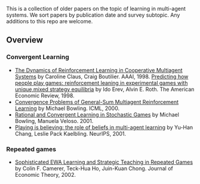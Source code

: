 This is a collection of older papers on the topic of learning in multi-agent systems. We sort papers by publication date and survey subtopic. Any additions to this repo are welcome.

## Overview

### Convergent Learning

* [The Dynamics of Reinforcement Learning in Cooperative Multiagent Systems](https://www.aaai.org/Papers/AAAI/1998/AAAI98-106.pdf) by Caroline Claus, Craig Boutilier. AAAI, 1998.
[Predicting how people play games: reinforcement leaning in experimental games with unique,mixed strategy equilibria]("https://econweb.ucsd.edu/~jandreon/Econ264/papers/Erev%20Roth%20AER%201998.pdf") by Ido Erev, Alvin E. Roth. The American Economic Review, 1998.
* [Convergence Problems of General-Sum Multiagent Reinforcement Learning](https://webdocs.cs.ualberta.ca/~bowling/papers/00icml.pdf) by Michael Bowling. ICML, 2000.
* [Rational and Convergent Learning in Stochastic Games](https://www.cs.cmu.edu/~mmv/papers/01ijcai-mike.pdf) by Michael Bowling, Manuela Veloso. 2001.
* [Playing is believing: the role of beliefs in multi-agent learning](https://dspace.mit.edu/bitstream/handle/1721.1/3688/CS023.pdf?sequence=2&isAllowed=y) by Yu-Han Chang, Leslie Pack Kaelbling. NeurIPS, 2001.

### Repeated games

* [Sophisticated EWA Learning and Strategic Teaching in Repeated Games](http://faculty.haas.berkeley.edu/hoteck/papers/paper2.pdf) by Colin F. Camerer, Teck-Hua Ho, Juin-Kuan Chong. Journal of Economic Theory, 2002.
